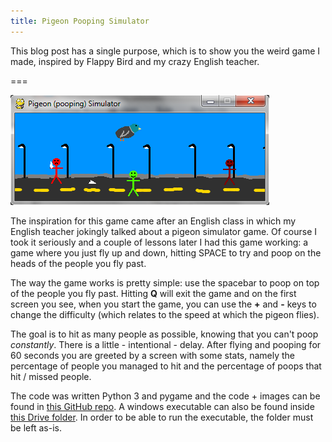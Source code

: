 ```yaml
---
title: Pigeon Pooping Simulator
---
```


This blog post has a single purpose, which is to show you the weird game I made, inspired by Flappy Bird and my crazy English teacher.

===

![Gameplay screenshot](simulator_screenshot.png)

The inspiration for this game came after an English class in which my English teacher jokingly talked about a pigeon simulator game. Of course I took it seriously and a couple
of lessons later I had this game working: a game where you just fly up and down, hitting SPACE to try and poop on the heads of the people you fly past.

The way the game works is pretty simple: use the spacebar to poop on top of the people you fly past. Hitting **Q** will exit the game and on the first screen you see, when you
start the game, you can use the **+** and **-** keys to change the difficulty (which relates to the speed at which the pigeon flies).

The goal is to hit as many people as possible, knowing that you can't poop _constantly_. There is a little - intentional - delay. After flying and pooping for 60 seconds
you are greeted by a screen with some stats, namely the percentage of people you managed to hit and the percentage of poops that hit / missed people.

The code was written Python 3 and pygame and the code + images can be found in [this GitHub repo](https://github.com/RojerGS/minigames/tree/master/pigeon-simulator). A windows executable can also be
found inside [this Drive folder](https://drive.google.com/open?id=0ByBeLS6ciLYVWElhc2dZdFc1Ykk). In order to be able to run the executable, the folder must be left as-is.